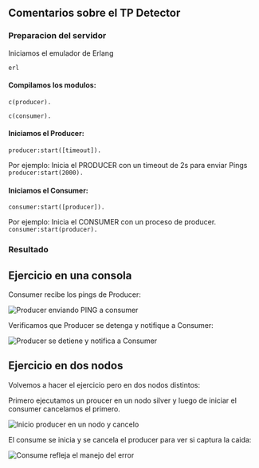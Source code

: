 ## Comentarios sobre el TP Detector

### Preparacion del servidor

Iniciamos el emulador de Erlang
```
erl
```

#### Compilamos los modulos:
```
c(producer).

c(consumer).

```

#### Iniciamos el Producer:

```producer:start([timeout]).```

Por ejemplo: Inicia el PRODUCER con un timeout de 2s para enviar Pings ``` producer:start(2000). ``` 


#### Iniciamos el Consumer:

```consumer:start([producer]).```

Por ejemplo: Inicia el CONSUMER con un proceso de producer.  ``` consumer:start(producer). ``` 


### Resultado 

## Ejercicio en una consola
Consumer recibe los pings de Producer:

![Producer enviando PING a consumer](./images/ping.png)


Verificamos que Producer se detenga y notifique a Consumer:

![Producer se detiene y notifica a Consumer](./images/producerstop.png)


## Ejercicio en dos nodos

Volvemos a hacer el ejercicio pero en dos nodos distintos:

Primero ejecutamos un proucer en un nodo silver y luego de iniciar el consumer cancelamos el primero.

![Inicio producer en un nodo y cancelo](./images/\killproducer.png)


El consume se inicia y se cancela el producer para ver si captura la caida:

![Consume refleja el manejo del error](./images/\consumererror.png)
